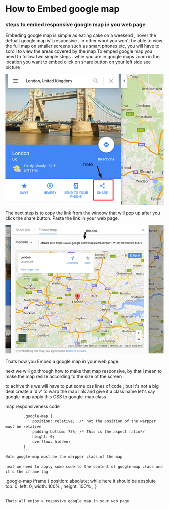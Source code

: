 # How to Embed google map

### steps to embed responsive google map in you web page


Embeding google map is simple as eating cake on a weekend , hover the defualt google map is't responsive .
in other word you won't be able to view the full map on smaller screens such as smart phones etc, you will have to scroll to view the areas covered by the map
To emped google map you need to follow two simple steps .
whie you are in google maps zoom in the location you want to embed
click on share button on your left side see picture


![image](/images/screenshot1.png)

The next step is to copy the link from the window that will pop up after you click the share button.  Paste the link in your web page.

![image](/images/Screenshot2.png)

Thats how you Embed a google map in your web page.

next we will go through how to make that map responsive, by that i mean to make the map resize according to the size of the screen

to achive this we will have to put some css lines of code , but it's not a big deal
create a 'div' to warp the map link and give it a class name let's say google-map
apply this CSS to google-map class

map responsiveness code
```
        .google-map {
            position: relative;  /* not the position of the warpper must be relative
            padding-bottom: 75%; /* This is the aspect ratio*/
            height: 0;
            overflow: hidden;
        }
        ```
Note google-map most be the warpper class of the map

next we need to apply some code to the content of google-map class and it's the iframe tag

```
  .google-map iframe {
            position: absolute; while here it should be absolute
            top: 0;
            left: 0;
            width: 100% ;
            height: 100% ;
        }
```

Thats all enjoy a respnsive google map in your web page
